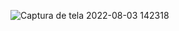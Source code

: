 ![Captura de tela 2022-08-03 142318](https://user-images.githubusercontent.com/66712916/182671019-93b30031-cc87-49aa-9881-3bc75825643e.png)


